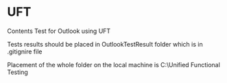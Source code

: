 # UFT

Contents Test for Outlook using UFT

Tests results should be placed in OutlookTestResult folder which is in .gitignire file

Placement of the whole folder on the local machine is C:\Unified Functional Testing

